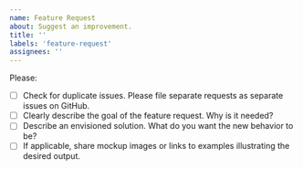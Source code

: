 ```yaml
---
name: Feature Request
about: Suggest an improvement.
title: ''
labels: 'feature-request'
assignees: ''
---
```


Please:

- [ ] Check for duplicate issues. Please file separate requests as separate issues on GitHub.
- [ ] Clearly describe the goal of the feature request. Why is it needed?
- [ ] Describe an envisioned solution. What do you want the new behavior to be?
- [ ] If applicable, share mockup images or links to examples illustrating the desired output.
